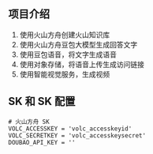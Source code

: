 ## 项目介绍
1. 使用火山方舟创建火山知识库
2. 使用火山方舟豆包大模型生成回答文字
3. 使用豆包语音，将文字生成语音
4. 使用对象存储，将语音上传生成访问链接
5. 使用智能视觉服务，生成视频

## SK 和 SK 配置
```
# 火山方舟 SK
VOLC_ACCESSKEY = 'volc_accesskeyid'
VOLC_SECRETKEY = 'volc_accesskeysecret'
DOUBAO_API_KEY = ''
```
